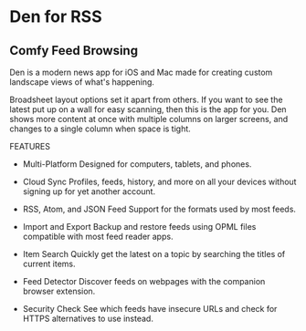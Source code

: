 # Den for RSS

## Comfy Feed Browsing

Den is a modern news app for iOS and Mac made for creating custom landscape views of what's happening. 

Broadsheet layout options set it apart from others. If you want to see the latest put up on a wall for easy scanning, then this is the app for you. Den shows more content at once with multiple columns on larger screens, and changes to a single column when space is tight.

FEATURES

+ Multi-Platform
Designed for computers, tablets, and phones.

+ Cloud Sync
Profiles, feeds, history, and more on all your devices without signing up for yet another account.

+ RSS, Atom, and JSON Feed
Support for the formats used by most feeds.

+ Import and Export
Backup and restore feeds using OPML files compatible with most feed reader apps.

+ Item Search
Quickly get the latest on a topic by searching the titles of current items.

+ Feed Detector
Discover feeds on webpages with the companion browser extension.

+ Security Check
See which feeds have insecure URLs and check for HTTPS alternatives to use instead.
